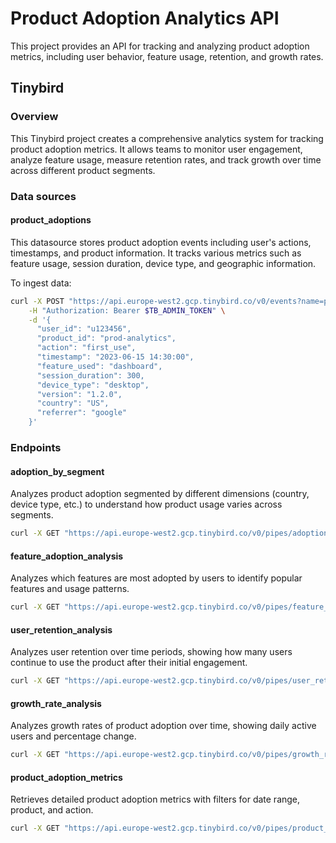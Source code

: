 # Product Adoption Analytics API

This project provides an API for tracking and analyzing product adoption metrics, including user behavior, feature usage, retention, and growth rates.

## Tinybird

### Overview

This Tinybird project creates a comprehensive analytics system for tracking product adoption metrics. It allows teams to monitor user engagement, analyze feature usage, measure retention rates, and track growth over time across different product segments.

### Data sources

#### product_adoptions

This datasource stores product adoption events including user's actions, timestamps, and product information. It tracks various metrics such as feature usage, session duration, device type, and geographic information.

To ingest data:

```bash
curl -X POST "https://api.europe-west2.gcp.tinybird.co/v0/events?name=product_adoptions" \
    -H "Authorization: Bearer $TB_ADMIN_TOKEN" \
    -d '{
      "user_id": "u123456", 
      "product_id": "prod-analytics", 
      "action": "first_use", 
      "timestamp": "2023-06-15 14:30:00", 
      "feature_used": "dashboard", 
      "session_duration": 300, 
      "device_type": "desktop", 
      "version": "1.2.0", 
      "country": "US", 
      "referrer": "google"
    }'
```

### Endpoints

#### adoption_by_segment

Analyzes product adoption segmented by different dimensions (country, device type, etc.) to understand how product usage varies across segments.

```bash
curl -X GET "https://api.europe-west2.gcp.tinybird.co/v0/pipes/adoption_by_segment.json?token=$TB_ADMIN_TOKEN&segment_by=device_type&start_date=2023-01-01%2000:00:00&end_date=2023-12-31%2023:59:59&product_id=prod-analytics"
```

#### feature_adoption_analysis

Analyzes which features are most adopted by users to identify popular features and usage patterns.

```bash
curl -X GET "https://api.europe-west2.gcp.tinybird.co/v0/pipes/feature_adoption_analysis.json?token=$TB_ADMIN_TOKEN&start_date=2023-01-01%2000:00:00&end_date=2023-12-31%2023:59:59&product_id=prod-analytics"
```

#### user_retention_analysis

Analyzes user retention over time periods, showing how many users continue to use the product after their initial engagement.

```bash
curl -X GET "https://api.europe-west2.gcp.tinybird.co/v0/pipes/user_retention_analysis.json?token=$TB_ADMIN_TOKEN&product_id=prod-analytics&max_months=6"
```

#### growth_rate_analysis

Analyzes growth rates of product adoption over time, showing daily active users and percentage change.

```bash
curl -X GET "https://api.europe-west2.gcp.tinybird.co/v0/pipes/growth_rate_analysis.json?token=$TB_ADMIN_TOKEN&start_date=2023-01-01%2000:00:00&end_date=2023-12-31%2023:59:59&product_id=prod-analytics"
```

#### product_adoption_metrics

Retrieves detailed product adoption metrics with filters for date range, product, and action.

```bash
curl -X GET "https://api.europe-west2.gcp.tinybird.co/v0/pipes/product_adoption_metrics.json?token=$TB_ADMIN_TOKEN&start_date=2023-01-01%2000:00:00&end_date=2023-12-31%2023:59:59&product_id=prod-analytics&action=first_use&country=US"
```
